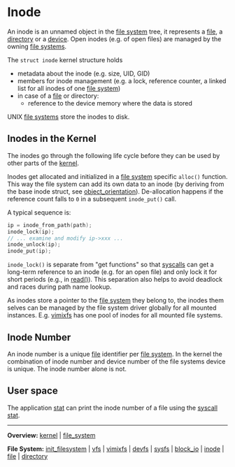 # Inode

An inode is an unnamed object in the [file system](file_system.md) tree, it represents a [file](file.md), a [directory](directory.md) or a [device](../devices/devices.md). 
Open inodes (e.g. of open files) are managed by the owning [file systems](file_system.md).

The `struct inode` kernel structure holds 
- metadata about the inode (e.g. size, UID, GID)
- members for inode management (e.g. a lock, reference counter, a linked list for all inodes of one [file system](file_system.md))
- in case of a [file](file.md) or directory:
	- reference to the device memory where the data is stored

UNIX [file systems](file_system.md) store the inodes to disk.


## Inodes in the Kernel

The inodes go through the following life cycle before they can be used by other parts of the [kernel](../kernel.md).

Inodes get allocated and initialized in a [file system](file_system.md) specific `alloc()` function. This way the file system can add its own data to an inode (by deriving from the base inode struct, see [object_orientation](../overview/object_orientation.md)). De-allocation happens if the reference count falls to `0` in a subsequent `inode_put()` call.


A typical sequence is:
```C
ip = inode_from_path(path);
inode_lock(ip);
// ... examine and modify ip->xxx ...
inode_unlock(ip);
inode_put(ip);
```

`inode_lock()` is separate from "get functions" so that [syscalls](../syscalls/syscalls.md) can get a long-term reference to an inode (e.g. for an open file) and only lock it for short periods (e.g., in [read()](../syscalls/read.md)). This separation also helps to avoid deadlock and races during path name lookup. 



As inodes store a pointer to the [file system](file_system.md) they belong to, the inodes them selves can be managed by the file system driver globally for all mounted instances. E.g. [vimixfs](vimixfs/vimixfs.md) has one pool of inodes for all mounted file systems. 


## Inode Number

An inode number is a unique [file](file.md) identifier per [file system](file_system.md). In the kernel the combination of inode number and device number of the file systems device is unique. The inode number alone is not.


## User space

The application [stat](../../userspace/bin/stat.md) can print the inode number of a file using the [syscall](../syscalls/syscalls.md) [stat](../syscalls/stat.md).


---
**Overview:** [kernel](kernel.md) | [file_system](file_system.md)

**File System:** [init_filesystem](init_filesystem.md) | [vfs](vfs.md) | [vimixfs](vimixfs/vimixfs.md) | [devfs](devfs.md) | [sysfs](sysfs.md) | [block_io](block_io.md) | [inode](inode.md) | [file](file.md) | [directory](directory.md)
